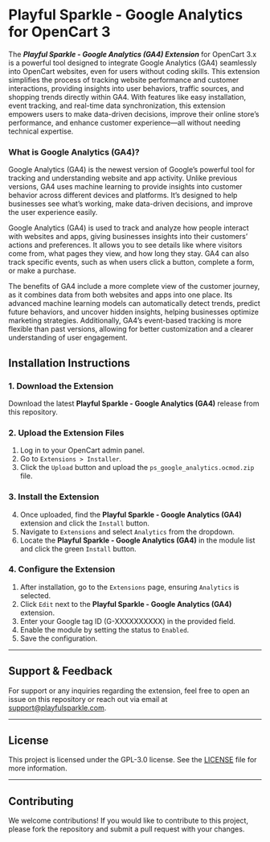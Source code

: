 # Playful Sparkle - Google Analytics for OpenCart 3

The ***Playful Sparkle - Google Analytics (GA4) Extension*** for OpenCart 3.x is a powerful tool designed to integrate Google Analytics (GA4) seamlessly into OpenCart websites, even for users without coding skills. This extension simplifies the process of tracking website performance and customer interactions, providing insights into user behaviors, traffic sources, and shopping trends directly within GA4. With features like easy installation, event tracking, and real-time data synchronization, this extension empowers users to make data-driven decisions, improve their online store’s performance, and enhance customer experience—all without needing technical expertise.

### What is Google Analytics (GA4)?
Google Analytics (GA4) is the newest version of Google’s powerful tool for tracking and understanding website and app activity. Unlike previous versions, GA4 uses machine learning to provide insights into customer behavior across different devices and platforms. It’s designed to help businesses see what’s working, make data-driven decisions, and improve the user experience easily.

Google Analytics (GA4) is used to track and analyze how people interact with websites and apps, giving businesses insights into their customers’ actions and preferences. It allows you to see details like where visitors come from, what pages they view, and how long they stay. GA4 can also track specific events, such as when users click a button, complete a form, or make a purchase.

The benefits of GA4 include a more complete view of the customer journey, as it combines data from both websites and apps into one place. Its advanced machine learning models can automatically detect trends, predict future behaviors, and uncover hidden insights, helping businesses optimize marketing strategies. Additionally, GA4’s event-based tracking is more flexible than past versions, allowing for better customization and a clearer understanding of user engagement.

## Installation Instructions

### 1. Download the Extension
Download the latest **Playful Sparkle - Google Analytics (GA4)** release from this repository.

### 2. Upload the Extension Files
1. Log in to your OpenCart admin panel.
2. Go to `Extensions > Installer`.
3. Click the `Upload` button and upload the `ps_google_analytics.ocmod.zip` file.

### 3. Install the Extension
4. Once uploaded, find the **Playful Sparkle - Google Analytics (GA4)** extension and click the `Install` button.
5. Navigate to `Extensions` and select `Analytics` from the dropdown.
6. Locate the **Playful Sparkle - Google Analytics (GA4)** in the module list and click the green `Install` button.

### 4. Configure the Extension
1. After installation, go to the `Extensions` page, ensuring `Analytics` is selected.
2. Click `Edit` next to the **Playful Sparkle - Google Analytics (GA4)** extension.
3. Enter your Google tag ID (G-XXXXXXXXXX) in the provided field.
4. Enable the module by setting the status to `Enabled`.
5. Save the configuration.

---

## Support & Feedback

For support or any inquiries regarding the extension, feel free to open an issue on this repository or reach out via email at [support@playfulsparkle.com](mailto:support@playfulsparkle.com).

---

## License

This project is licensed under the GPL-3.0 license. See the [LICENSE](./LICENSE) file for more information.

---

## Contributing

We welcome contributions! If you would like to contribute to this project, please fork the repository and submit a pull request with your changes.
